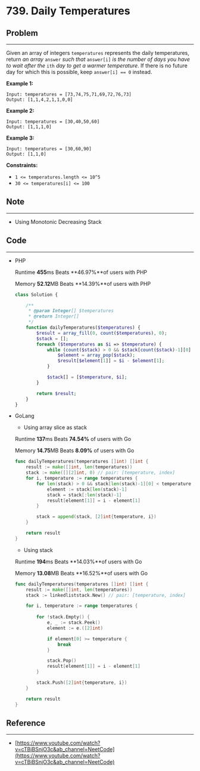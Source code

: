 # 739. Daily Temperatures

## Problem

---

Given an array of integers `temperatures` represents the daily temperatures, return *an array* `answer` *such that* `answer[i]` *is the number of days you have to wait after the* `ith` *day to get a warmer temperature*. If there is no future day for which this is possible, keep `answer[i] == 0` instead.

**Example 1:**

```
Input: temperatures = [73,74,75,71,69,72,76,73]
Output: [1,1,4,2,1,1,0,0]

```

**Example 2:**

```
Input: temperatures = [30,40,50,60]
Output: [1,1,1,0]

```

**Example 3:**

```
Input: temperatures = [30,60,90]
Output: [1,1,0]

```

**Constraints:**

- `1 <= temperatures.length <= 10^5`
- `30 <= temperatures[i] <= 100`

## Note

---

- Using Monotonic Decreasing Stack

## Code

---

- PHP
    
    Runtime **455**ms Beats **46.97%**of users with PHP
    
    Memory **52.12**MB Beats **14.39%**of users with PHP
    
    ```php
    class Solution {
    
        /**
         * @param Integer[] $temperatures
         * @return Integer[]
         */
        function dailyTemperatures($temperatures) {
            $result = array_fill(0, count($temperatures), 0);
            $stack = [];
            foreach ($temperatures as $i => $temperature) {
                while (count($stack) > 0 && $stack[count($stack)-1][0] < $temperature) {
                    $element = array_pop($stack);
                    $result[$element[1]] = $i - $element[1];
                }
    
                $stack[] = [$temperature, $i];
            }
    
            return $result;
        }
    }
    ```
    

- GoLang
    - Using array slice as stack
    
    Runtime **137**ms Beats **74.54%** of users with Go
    
    Memory **14.75**MB Beats **8.09%** of users with Go
    
    ```go
    func dailyTemperatures(temperatures []int) []int {
        result := make([]int, len(temperatures))
        stack := make([][2]int, 0) // pair: [temperature, index]
        for i, temperature := range temperatures {
            for len(stack) > 0 && stack[len(stack)-1][0] < temperature {
                element := stack[len(stack)-1]
                stack = stack[:len(stack)-1]
                result[element[1]] = i - element[1]
            }
    
            stack = append(stack, [2]int{temperature, i})
        } 
    
        return result
    }
    ```
    
    - Using stack
    
    Runtime **194**ms Beats **14.03%**of users with Go
    
    Memory **13.08**MB Beats **16.52%**of users with Go
    
    ```go
    func dailyTemperatures(temperatures []int) []int {
        result := make([]int, len(temperatures))
        stack := linkedliststack.New() // pair: [temperature, index]
    
        for i, temperature := range temperatures {
            
            for !stack.Empty() {
                e, _ := stack.Peek()
                element := e.([2]int)
    
                if element[0] >= temperature {
                    break
                } 
    
                stack.Pop()
                result[element[1]] = i - element[1]
            }
    
            stack.Push([2]int{temperature, i})
        } 
    
        return result
    }
    ```
    

## Reference

---

- [https://www.youtube.com/watch?v=cTBiBSnjO3c&ab_channel=NeetCode](https://www.youtube.com/watch?v=cTBiBSnjO3c&ab_channel=NeetCode)